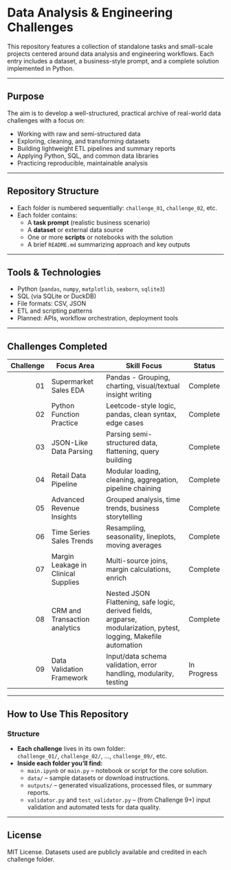 # Data Analysis & Engineering Challenges

This repository features a collection of standalone tasks and small-scale projects centered around data analysis and engineering workflows. Each entry includes a dataset, a business-style prompt, and a complete solution implemented in Python.

---

## Purpose

The aim is to develop a well-structured, practical archive of real-world data challenges with a focus on:

- Working with raw and semi-structured data
- Exploring, cleaning, and transforming datasets
- Building lightweight ETL pipelines and summary reports
- Applying Python, SQL, and common data libraries
- Practicing reproducible, maintainable analysis

---

## Repository Structure

- Each folder is numbered sequentially: `challenge_01`, `challenge_02`, etc.
- Each folder contains:
  - A **task prompt** (realistic business scenario)
  - A **dataset** or external data source
  - One or more **scripts** or notebooks with the solution
  - A brief `README.md` summarizing approach and key outputs

---

## Tools & Technologies

- Python (`pandas`, `numpy`, `matplotlib`, `seaborn`, `sqlite3`)
- SQL (via SQLite or DuckDB)
- File formats: CSV, JSON
- ETL and scripting patterns
- Planned: APIs, workflow orchestration, deployment tools

---

## Challenges Completed

| Challenge | Focus Area | Skill Focus | Status |
|----------:|------------|------|--------|
| 01        | Supermarket Sales EDA | Pandas - Grouping, charting, visual/textual insight writing | Complete |
| 02        | Python Function Practice | Leetcode-style logic, pandas, clean syntax, edge cases	 | Complete |
| 03        | JSON-Like Data Parsing | Parsing semi-structured data, flattening, query building | Complete |
| 04        | Retail Data Pipeline | Modular loading, cleaning, aggregation, pipeline chaining | Complete |
| 05        | Advanced Revenue Insights | Grouped analysis, time trends, business storytelling | Complete |
| 06        | Time Series Sales Trends | Resampling, seasonality, lineplots, moving averages | Complete |
| 07        | Margin Leakage in Clinical Supplies | Multi-source joins, margin calculations, enrich | Complete |
| 08        | CRM and Transaction analytics | Nested JSON Flattening, safe logic, derived fields, argparse, modularization, pytest, logging, Makefile automation | Complete |
| 09        | Data Validation Framework | Input/data schema validation, error handling, modularity, testing | In Progress |

---

## How to Use This Repository

### Structure

- **Each challenge** lives in its own folder:  
  `challenge_01/`, `challenge_02/`, ..., `challenge_09/`, etc.
- **Inside each folder you’ll find:**
  - `main.ipynb` or `main.py` – notebook or script for the core solution.
  - `data/` – sample datasets or download instructions.
  - `outputs/` – generated visualizations, processed files, or summary reports.
  - `validator.py` and `test_validator.py` – (from Challenge 9+) input validation and automated tests for data quality.

---

## License

MIT License. Datasets used are publicly available and credited in each challenge folder.
